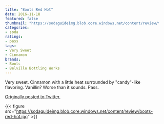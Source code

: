 ```yaml
---
title: "Boots Red Hot"
date: 2016-11-18
featured: false
thumbnail: "https://sodaguideimg.blob.core.windows.net/content/review/thumbs/boots-red-hot.jpg"
categories:
- soda
ratings:
- pass
tags:
- Very Sweet
- Cinnamon
brands:
- Boots
- Belville Bottling Works
---
```


Very sweet. Cinnamon with a little heat surrounded by "candy"-like flavoring. Vanillin? Worse than it sounds. Pass.

[Originally posted to Twitter.](https://twitter.com/Cavorter/status/799685471165026304)

{{< figure src="https://sodaguideimg.blob.core.windows.net/content/review/boots-red-hot.jpg" >}}

